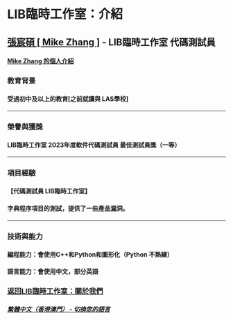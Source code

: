 # LIB臨時工作室：介紹

## [張宸碩 [ Mike Zhang ]](https://github.com/Aboutyourself) - LIB臨時工作室 代碼測試員
#### [Mike Zhang 的個人介紹](https://aboutyourself.github.io)
### 教育背景 
#### 受過初中及以上的教育[之前就讀與 LAS學校]
---
### 榮譽與獲獎
####  LIB臨時工作室 2023年度軟件代碼測試員 最佳測試員獎（一等）
---
### 項目經驗
#### 【代碼測試員 LIB臨時工作室】
#### 字典程序項目的測試，提供了一些產品漏洞。
---
### 技術與能力
#### 編程能力：會使用C++和Python和圖形化（Python 不熟練）
#### 語言能力：會使用中文，部分英語

### [返回LIB臨時工作室：關於我們](https://libps.github.io/zh-hkmo/About_us)
##### [繁體中文（香港澳門） - 切換您的語言](https://libps.github.io/index.md)
